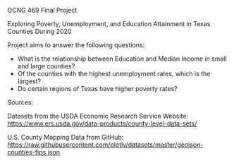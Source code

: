 OCNG 469 Final Project

Exploring Poverty, Unemployment, and Education Attainment in Texas Counties During 2020

Project aims to answer the following questions:

- What is the relationship between Education and Median Income in small and large counties?
- Of the counties with the highest unemployment rates, which is the largest?
- Do certain regions of Texas have higher poverty rates?


Sources:

Datasets from the USDA Economic Research Service Website: https://www.ers.usda.gov/data-products/county-level-data-sets/

U.S. County Mapping Data from GitHub: https://raw.githubusercontent.com/plotly/datasets/master/geojson-counties-fips.json
